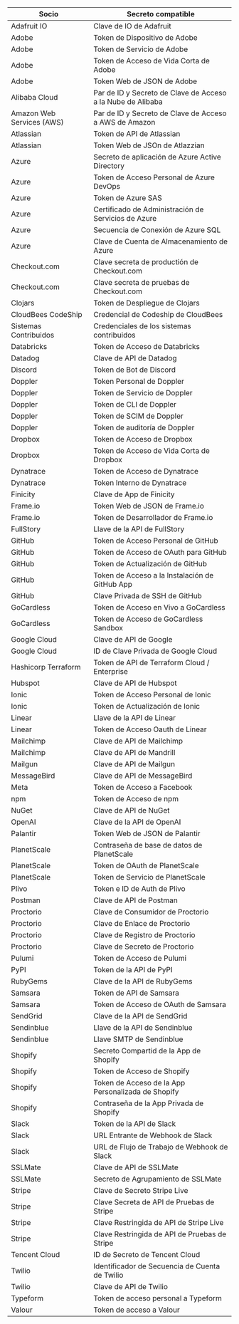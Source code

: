 | Socio                     | Secreto compatible                                          |
| ------------------------- | ----------------------------------------------------------- |
| Adafruit IO               | Clave de IO de Adafruit                                     |
| Adobe                     | Token de Dispositivo de Adobe                               |
| Adobe                     | Token de Servicio de Adobe                                  |
| Adobe                     | Token de Acceso de Vida Corta de Adobe                      |
| Adobe                     | Token Web de JSON de Adobe                                  |
| Alibaba Cloud             | Par de ID y Secreto de Clave de Acceso a la Nube de Alibaba |
| Amazon Web Services (AWS) | Par de ID y Secreto de Clave de Acceso a AWS de Amazon      |
| Atlassian                 | Token de API de Atlassian                                   |
| Atlassian                 | Token Web de JSOn de Atlazzian                              |
| Azure                     | Secreto de aplicación de Azure Active Directory             |
| Azure                     | Token de Acceso Personal de Azure DevOps                    |
| Azure                     | Token de Azure SAS                                          |
| Azure                     | Certificado de Administración de Servicios de Azure         |
| Azure                     | Secuencia de Conexión de Azure SQL                          |
| Azure                     | Clave de Cuenta de Almacenamiento de Azure                  |
| Checkout.com              | Clave secreta de productión de Checkout.com                 |
| Checkout.com              | Clave secreta de pruebas de Checkout.com                    |
| Clojars                   | Token de Despliegue de Clojars                              |
| CloudBees CodeShip        | Credencial de Codeship de CloudBees                         |
| Sistemas Contribuidos     | Credenciales de los sistemas contribuidos                   |
| Databricks                | Token de Acceso de Databricks                               |
| Datadog                   | Clave de API de Datadog                                     |
| Discord                   | Token de Bot de Discord                                     |
| Doppler                   | Token Personal de Doppler                                   |
| Doppler                   | Token de Servicio de Doppler                                |
| Doppler                   | Token de CLI de Doppler                                     |
| Doppler                   | Token de SCIM de Doppler                                    |
| Doppler                   | Token de auditoría de Doppler                               |
| Dropbox                   | Token de Acceso de Dropbox                                  |
| Dropbox                   | Token de Acceso de Vida Corta de Dropbox                    |
| Dynatrace                 | Token de Acceso de Dynatrace                                |
| Dynatrace                 | Token Interno de Dynatrace                                  |
| Finicity                  | Clave de App de Finicity                                    |
| Frame.io                  | Token Web de JSON de Frame.io                               |
| Frame.io                  | Token de Desarrollador de Frame.io                          |
| FullStory                 | Llave de la API de FullStory                                |
| GitHub                    | Token de Acceso Personal de GitHub                          |
| GitHub                    | Token de Acceso de OAuth para GitHub                        |
| GitHub                    | Token de Actualización de GitHub                            |
| GitHub                    | Token de Acceso a la Instalación de GitHub App              |
| GitHub                    | Clave Privada de SSH de GitHub                              |
| GoCardless                | Token de Acceso en Vivo a GoCardless                        |
| GoCardless                | Token de Acceso de GoCardless Sandbox                       |
| Google Cloud              | Clave de API de Google                                      |
| Google Cloud              | ID de Clave Privada de Google Cloud                         |
| Hashicorp Terraform       | Token de API de Terraform Cloud / Enterprise                |
| Hubspot                   | Clave de API de Hubspot                                     |
| Ionic                     | Token de Acceso Personal de Ionic                           |
| Ionic                     | Token de Actualización de Ionic                             |
| Linear                    | Llave de la API de Linear                                   |
| Linear                    | Token de Acceso Oauth de Linear                             |
| Mailchimp                 | Clave de API de Mailchimp                                   |
| Mailchimp                 | Clave de API de Mandrill                                    |
| Mailgun                   | Clave de API de Mailgun                                     |
| MessageBird               | Clave de API de MessageBird                                 |
| Meta                      | Token de Acceso a Facebook                                  |
| npm                       | Token de Acceso de npm                                      |
| NuGet                     | Clave de API de NuGet                                       |
| OpenAI                    | Clave de la API de OpenAI                                   |
| Palantir                  | Token Web de JSON de Palantir                               |
| PlanetScale               | Contraseña de base de datos de PlanetScale                  |
| PlanetScale               | Token de OAuth de PlanetScale                               |
| PlanetScale               | Token de Servicio de PlanetScale                            |
| Plivo                     | Token e ID de Auth de Plivo                                 |
| Postman                   | Clave de API de Postman                                     |
| Proctorio                 | Clave de Consumidor de Proctorio                            |
| Proctorio                 | Clave de Enlace de Proctorio                                |
| Proctorio                 | Clave de Registro de Proctorio                              |
| Proctorio                 | Clave de Secreto de Proctorio                               |
| Pulumi                    | Token de Acceso de Pulumi                                   |
| PyPI                      | Token de la API de PyPI                                     |
| RubyGems                  | Clave de la API de RubyGems                                 |
| Samsara                   | Token de API de Samsara                                     |
| Samsara                   | Token de Acceso de OAuth de Samsara                         |
| SendGrid                  | Clave de la API de SendGrid                                 |
| Sendinblue                | Llave de la API de Sendinblue                               |
| Sendinblue                | Llave SMTP de Sendinblue                                    |
| Shopify                   | Secreto Compartid de la App de Shopify                      |
| Shopify                   | Token de Acceso de Shopify                                  |
| Shopify                   | Token de Acceso de la App Personalizada de Shopify          |
| Shopify                   | Contraseña de la App Privada de Shopify                     |
| Slack                     | Token de la API de Slack                                    |
| Slack                     | URL Entrante de Webhook de Slack                            |
| Slack                     | URL de Flujo de Trabajo de Webhook de Slack                 |
| SSLMate                   | Clave de API de SSLMate                                     |
| SSLMate                   | Secreto de Agrupamiento de SSLMate                          |
| Stripe                    | Clave de Secreto Stripe Live                                |
| Stripe                    | Clave Secreta de API de Pruebas de Stripe                   |
| Stripe                    | Clave Restringida de API de Stripe Live                     |
| Stripe                    | Clave Restringida de API de Pruebas de Stripe               |
| Tencent Cloud             | ID de Secreto de Tencent Cloud                              |
| Twilio                    | Identificador de Secuencia de Cuenta de Twilio              |
| Twilio                    | Clave de API de Twilio                                      |
| Typeform                  | Token de acceso personal a Typeform                         |
| Valour                    | Token de acceso a Valour                                    |
